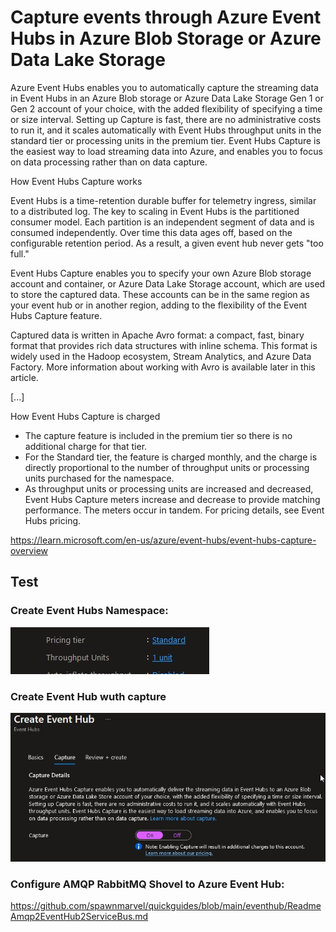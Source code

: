 # Capture events through Azure Event Hubs in Azure Blob Storage or Azure Data Lake Storage

Azure Event Hubs enables you to automatically capture the streaming data in Event Hubs in an Azure Blob storage or Azure Data Lake Storage Gen 1 or Gen 2 account of your choice, with the added flexibility of specifying a time or size interval. Setting up Capture is fast, there are no administrative costs to run it, and it scales automatically with Event Hubs throughput units in the standard tier or processing units in the premium tier. Event Hubs Capture is the easiest way to load streaming data into Azure, and enables you to focus on data processing rather than on data capture.

How Event Hubs Capture works

Event Hubs is a time-retention durable buffer for telemetry ingress, similar to a distributed log. The key to scaling in Event Hubs is the partitioned consumer model. Each partition is an independent segment of data and is consumed independently. Over time this data ages off, based on the configurable retention period. As a result, a given event hub never gets "too full."

Event Hubs Capture enables you to specify your own Azure Blob storage account and container, or Azure Data Lake Storage account, which are used to store the captured data. These accounts can be in the same region as your event hub or in another region, adding to the flexibility of the Event Hubs Capture feature.

Captured data is written in Apache Avro format: a compact, fast, binary format that provides rich data structures with inline schema. This format is widely used in the Hadoop ecosystem, Stream Analytics, and Azure Data Factory. More information about working with Avro is available later in this article.

[...]

How Event Hubs Capture is charged
* The capture feature is included in the premium tier so there is no additional charge for that tier. 
* For the Standard tier, the feature is charged monthly, and the charge is directly proportional to the number of throughput units or processing units purchased for the namespace. 
* As throughput units or processing units are increased and decreased, Event Hubs Capture meters increase and decrease to provide matching performance. The meters occur in tandem. For pricing details, see Event Hubs pricing.

https://learn.microsoft.com/en-us/azure/event-hubs/event-hubs-capture-overview

## Test

### Create Event Hubs Namespace:

![Eh namespace tier ](https://github.com/spawnmarvel/quickguides/blob/main/eventhub/images/ehtier.jpg)

### Create Event Hub wuth capture

![Eh capture ](https://github.com/spawnmarvel/quickguides/blob/main/eventhub/images/ehcapture.jpg)

### Configure AMQP RabbitMQ Shovel to Azure Event Hub:

https://github.com/spawnmarvel/quickguides/blob/main/eventhub/ReadmeAmqp2EventHub2ServiceBus.md
